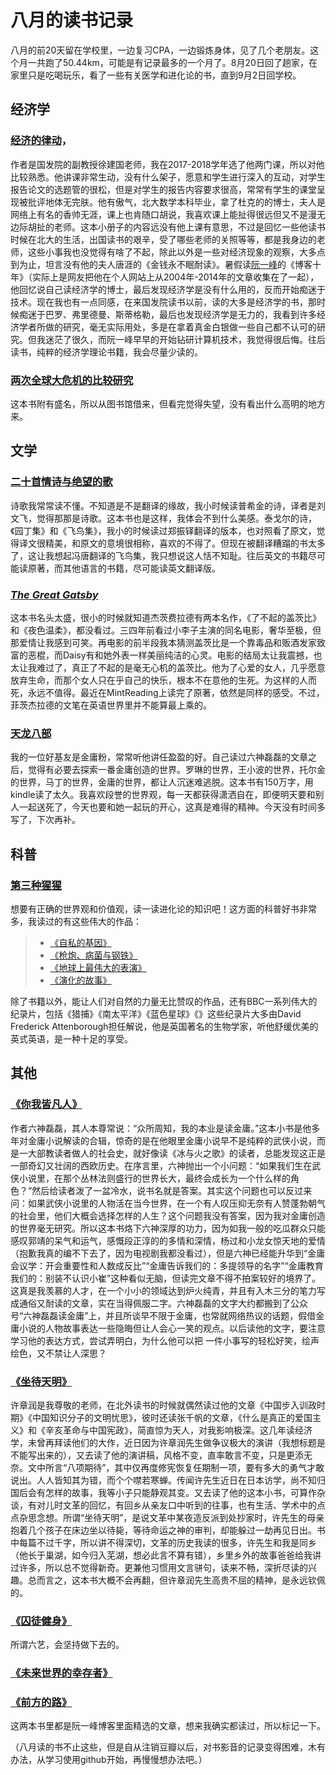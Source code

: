 
# 八月的读书记录

八月的前20天留在学校里，一边复习CPA，一边锻炼身体，见了几个老朋友。这个月一共跑了50.44km，可能是有记录最多的一个月了。8月20日回了趟家，在家里只是吃喝玩乐，看了一些有关医学和进化论的书，直到9月2日回学校。

## 经济学

### [经济的律动](https://book.douban.com/subject/30258679/)，
作者是国发院的副教授徐建国老师，我在2017-2018学年选了他两门课，所以对他比较熟悉。他讲课非常生动，没有什么架子，愿意和学生进行深入的互动，对学生报告论文的选题管的很松，但是对学生的报告内容要求很高，常常有学生的课堂呈现被批评地体无完肤。他有傲气，北大数学本科毕业，拿了杜克的的博士，夫人是网络上有名的香帅无涯，课上也肯随口胡说，我喜欢课上能扯得很远但又不是漫无边际胡扯的老师。这本小册子的内容远没有他上课有意思，不过是回忆一些他读书时候在北大的生活，出国读书的艰辛，受了哪些老师的关照等等，都是我身边的老师，这些小事我也没觉得有啥了不起，除此以外是一些对经济现象的观察，大多点到为止，坦言没有他的夫人唐涯的《金钱永不眠耐读》。暑假读[阮一峰](http://www.ruanyifeng.com/home.html)的《博客十年》（实际上是网友把他在个人网站上从2004年-2014年的文章收集在了一起），他回忆说自己读经济学的博士，最后发现经济学是没有什么用的，反而开始痴迷于技术。现在我也有一点同感，在来国发院读书以前，读的大多是经济学的书，那时候痴迷于巴罗、弗里德曼、斯蒂格勒，最后也发现经济学是无力的，我看到许多经济学者所做的研究，毫无实际用处，多是在拿着真金白银做一些自己都不认可的研究。但我迷茫了很久，而阮一峰早早的开始钻研计算机技术，我觉得很后悔。往后读书，纯粹的经济学理论书籍，我会尽量少读的。

###  [两次全球大危机的比较研究](https://book.douban.com/subject/21964791/ )
这本书附有盛名，所以从图书馆借来，但看完觉得失望，没有看出什么高明的地方来。

## 文学
### [二十首情诗与绝望的歌](https://book.douban.com/subject/1045352/)
诗歌我常常读不懂。不知道是不是翻译的缘故，我小时候读普希金的诗，译者是刘文飞，觉得那那是诗歌。这本书也是这样，我体会不到什么美感。泰戈尔的诗，《园丁集》和《飞鸟集》，我小的时候读过郑振铎翻译的版本，也对照看了原文，觉得译文很精美，和原文的意境很相称，喜欢的不得了。但现在被翻译糟蹋的书太多了，这让我想起冯唐翻译的飞鸟集，我只想说这人恬不知耻。往后英文的书籍尽可能读原著，而其他语言的书籍，尽可能读英文翻译版。

### [*The Great Gatsby*](https://book.douban.com/subject/1437016/)
这本书名头太盛，很小的时候就知道杰茨费拉德有两本名作，《了不起的盖茨比》和《夜色温柔》，都没看过。三四年前看过小李子主演的同名电影，奢华至极，但那爱情让我感到可笑。再电影的前半段我本猜测盖茨比是一个靠毒品和贩酒发家致富的恶棍，而Daisy有和她外表一样美丽纯洁的心灵。电影的结局太让我震撼，也太让我难过了，真正了不起的是毫无心机的盖茨比。他为了心爱的女人，几乎愿意放弃生命，而那个女人只在乎自己的快乐，根本不在意他的生死。为这样的人而死，永远不值得。最近在MintReading上读完了原著，依然是同样的感受。不过，菲茨杰拉德的文笔在英语世界里并不能算最上乘的。

### [天龙八部](https://book.douban.com/subject/1255625/)
我的一位好基友是金庸粉，常常听他讲任盈盈的好。自己读过六神磊磊的文章之后，觉得有必要去探索一番金庸创造的世界。罗琳的世界，王小波的世界，托尔金的世界，马丁的世界，金庸的世界，都让人沉迷难逃脱。这本书有150万字，用kindle读了太久。我喜欢段誉的世界观，每一天都获得潇洒自在，即便明天要和别人一起送死了，今天也要和她一起玩的开心，这真是难得的精神。今天没有时间多写了，下次再补。

## 科普

### [第三种猩猩](https://book.douban.com/subject/10607615/)
想要有正确的世界观和价值观，读一读进化论的知识吧！这方面的科普好书非常多，我读过的有这些伟大的作品：
> - [《自私的基因》](https://book.douban.com/subject/11445548/)
> - [《枪炮、病菌与钢铁》](https://book.douban.com/subject/1813841/)
> - [《地球上最伟大的表演》](https://book.douban.com/subject/20507207/)
> - [《演化的故事》](https://book.douban.com/subject/27596897/)
> 
除了书籍以外，能让人们对自然的力量无比赞叹的作品，还有BBC一系列伟大的纪录片，包括《猎捕》《南太平洋》《蓝色星球》《》这些纪录片大多由David Frederick Attenborough担任解说，他是英国著名的生物学家，听他舒缓优美的英式英语，是一种十足的享受。

## 其他
###  [《你我皆凡人》](https://book.douban.com/subject/26383472/)
作者六神磊磊，其人本尊常说：“众所周知，我的本业是读金庸。”这本小书是他多年对金庸小说解读的合辑，惊奇的是在他眼里金庸小说早不是纯粹的武侠小说，而是一大部教读者做人的社会史，就好像读《冰与火之歌》的读者，总能发现这正是一部奇幻又壮阔的西欧历史。在序言里，六神抛出一个小问题：“如果我们生在武侠小说里，在那个丛林法则盛行的世界长大，最终会成长为一个什么样的角色？”然后给读者泼了一盆冷水，说书名就是答案。其实这个问题也可以反过来问：如果武侠小说里的人物活在当今世界，在一个有人叹压抑无奈有人赞蓬勃朝气的社会里，他们大概会选择怎样的人生？这个问题我没有答案，因为我对金庸创造的世界毫无研究。所以这本书烙下六神深厚的功力，因为如我一般的吃瓜群众只能感叹郭靖的呆气和运气，感慨段正淳的的多情和深情，杨过和小龙女惊天地的爱情（抱歉我真的编不下去了，因为电视剧我都没看过），但是六神已经能升华到“金庸会议学：开会重要性和人数成反比”“金庸告诉我们的：多提领导的名字”“金庸教育我们的：别装不认识小崔”这种看似无脑，但读完文章不得不拍案较好的境界了。这真是我羡慕的人才，在一个小小的领域达到炉火纯青，并且有入木三分的笔力写成通俗又耐读的文章，实在当得佩服二字。六神磊磊的文字大约都搬到了公众号“六神磊磊读金庸”上，并且所谈早不限于金庸，也常就网络热议的话题，假借金庸小说的人物故事表达一些隐晦但让人会心一笑的观点。以后读他的文字，要注意学习他的表达方式，尝试弄明白，为什么他可以把 一件小事写的轻松好笑，绘声绘色，又不禁让人深思？

### [《坐待天明》](https://book.douban.com/subject/20435400/)
许章润是我尊敬的老师，在北外读书的时候就偶然读过他的文章《中国步入训政时期》《中国知识分子的文明忧思》，彼时还读张千帆的文章，《什么是真正的爱国主义》和《辛亥革命与中国宪政》，简直惊为天人，对我影响极深。这几年读经济学，未曾再拜读他们的大作，近日因为许章润先生做争议极大的演讲（我想标题是不能写出来的），又去读了他的演讲稿，风格不变，直率敢言不变，只是更添无奈。文中所言“八项期待”，其中仅再度修宪恢复任期制一项，要有多大的勇气才敢说出。人人皆知其为错，而个个噤若寒蝉。传闻许先生近日在日本访学，尚不知归国后会有怎样的故事，我等小子只能静观其变。又去读了他的这本小书，可算作杂谈，有对儿时文革的回忆，有回乡从亲友口中听到的往事，也有生活、学术中的点点杂思念想。所谓“坐待天明”，是说文革中某夜造反派到处抄家时，许先生的母亲抱着几个孩子在床边坐以待毙，等待命运之神的审判，却能躲过一劫再见日出。书中每篇不过千字，所以讲不得深切，文革的历史我读的很多，许先生和我是同乡（他长于巢湖，如今归入芜湖，想必此言不算有错），乡里乡外的故事爸爸给我讲过许多，所以总不觉得新奇。更兼他习惯用文言骈句，读来不畅，深折尽读的兴趣。总而言之，这本书大概不会再翻，但许章润先生高贵不屈的精神，是永远钦佩的。

### [《囚徒健身》](https://book.douban.com/subject/25717097/)
所谓六艺，会坚持做下去的。

###  [《未来世界的幸存者》](https://book.douban.com/subject/30259509/ "未来世界的幸存者")

###  [《前方的路》](https://book.douban.com/subject/30234758/ "前方的路")
这两本书里都是阮一峰博客里面精选的文章，想来我确实都读过，所以标记一下。

（八月读的书不止这些，但是自从注销豆瓣以后，对书影音的记录变得困难，木有办法，从学习使用github开始，再慢慢想办法吧。）
<!--stackedit_data:
eyJoaXN0b3J5IjpbMzU4OTQ2Mzk1LC0xNzAzNjgyNzkyXX0=
-->